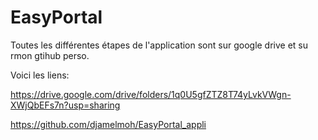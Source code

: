# EasyPortal
 
Toutes les différentes étapes de l'application sont sur google drive et su rmon gtihub perso.

Voici les liens:

https://drive.google.com/drive/folders/1q0U5gfZTZ8T74yLvkVWgn-XWjQbEFs7n?usp=sharing

https://github.com/djamelmoh/EasyPortal_appli
